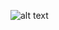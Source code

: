 ![alt text](https://sun9-17.userapi.com/impg/s6ud6NkTDARjv1jxYpuyKnXNM8LBahLuGF_-sw/kjP8_EHKInc.jpg?size=640x640&quality=96&sign=928aa985f0703e37d9dea684db610e68&type=album)
